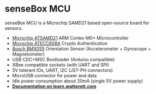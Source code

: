 # senseBox MCU
senseBox MCU is a Microchip SAMD21 based open-source board for sensors.

* [Microchip ATSAMD21](http://www.microchip.com/wwwproducts/en/ATSAMD21G18) ARM Cortex-M0+ Microcontroller
* [Microchip ATECC608A](http://www.microchip.com/wwwproducts/en/ATECC608A) Crypto Authentication
* [Bosch BMX055](https://www.bosch-sensortec.com/bst/products/all_products/bmx055) Orientation Sensor (Accelerometer + Gyroscope + Magnetometer)
* USB CDC+MSC Bootloader (Arduino compatible)
* XBee compatible sockets (with UART and SPI)
* 5V tolerant IOs, UART, I2C (JST-PH connectors)
* MicroUSB connector for power and data
* Idle power consumption about 20mA (single 5V power supply)
* **[Documentation on learn.watterott.com](http://learn.watterott.com/sensebox/)**
